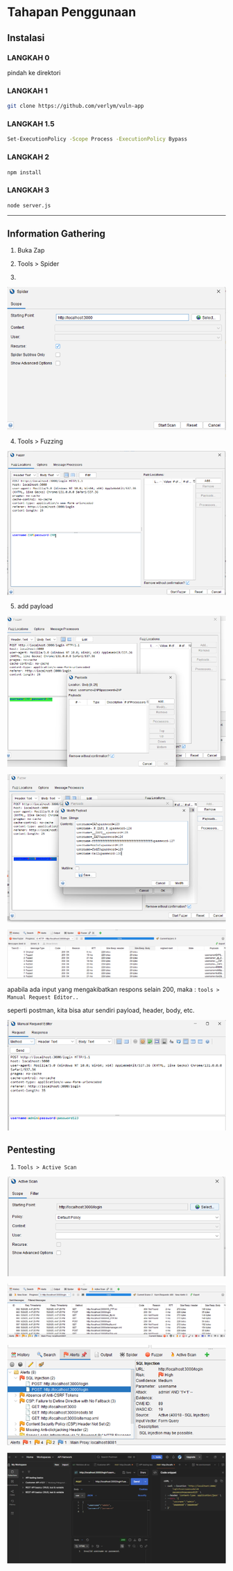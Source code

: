 <!-- Dirangkum oleh : Bostang Palaguna -->
<!-- Mei 2025 -->

# Tahapan Penggunaan
## Instalasi
### LANGKAH 0
pindah ke direktori

### LANGKAH 1
```bash
git clone https://github.com/verlym/vuln-app
```

### LANGKAH 1.5
```bash
Set-ExecutionPolicy -Scope Process -ExecutionPolicy Bypass
```

### LANGKAH 2
```bash
npm install
```

### LANGKAH 3
```bash
node server.js
```


---
## Information Gathering

1. Buka Zap

2. Tools > Spider

3. 

![step3](./img/step3.png)


4. Tools > Fuzzing

![step4](./img/step4.png)

5. add payload

![step5](./img/step5.png)


![example-payload](./img/example-payload.png)


![output-fuzzing](./img/output-fuzzing.png)

apabila ada input yang mengakibatkan respons selain 200, maka : `tools > Manual Request Editor..`

seperti postman, kita bisa atur sendiri payload, header, body, etc.

![manual-request-editor](./img/manual-request-editor.png)

## Pentesting 
1. `Tools > Active Scan`

![active-scan](./img/active-scan.png)


![hasil-active-scan](./img/hasil-active-scan.png)

![vulnerabilities-yang-ditemukan](./img/vulnerabilities-yang-ditemukan.png)


![cek-akses-dengan-postman](./img/cek-akses-dengan-postman.png)